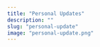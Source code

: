 ```yaml
---
title: "Personal Updates"
description: ""
slug: "personal-update"
image: "personal-update.png"
---
```

